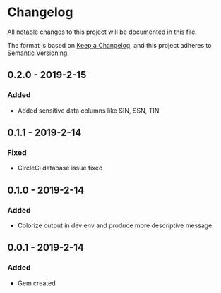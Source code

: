 # Changelog
All notable changes to this project will be documented in this file.

The format is based on [Keep a Changelog](https://keepachangelog.com/en/1.0.0/),
and this project adheres to [Semantic Versioning](https://semver.org/spec/v2.0.0.html).

## 0.2.0 - 2019-2-15
### Added
- Added sensitive data columns like SIN, SSN, TIN

## 0.1.1 - 2019-2-14
### Fixed
- CircleCi database issue fixed

## 0.1.0 - 2019-2-14
### Added
- Colorize output in dev env and produce more descriptive message.

## 0.0.1 - 2019-2-14
### Added
- Gem created
